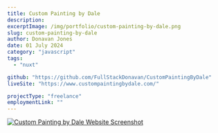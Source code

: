 ```yaml
---
title: Custom Painting by Dale
description:
excerptImage: /img/portfolio/custom-painting-by-dale.png
slug: custom-painting-by-dale
author: Donavan Jones
date: 01 July 2024
category: "javascript"
tags:
  - "nuxt"

github: "https://github.com/FullStackDonavan/CustomPaintingByDale"
liveSite: "https://www.custompaintingbydale.com/"

projectType: "freelance"
employmentLink: ""
---
```


<a href="https://www.custompaintingbydale.com/" target="_blank" rel="noopener noreferrer">
  <img src="/img/portfolio/custom-painting-by-dale-full.png" alt="Custom Painting by Dale Website Screenshot" />
</a>
